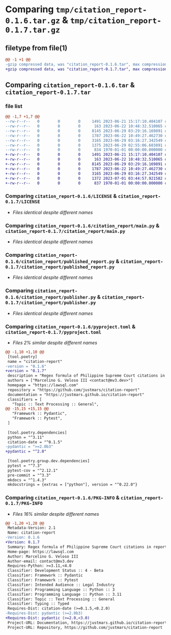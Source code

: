 # Comparing `tmp/citation_report-0.1.6.tar.gz` & `tmp/citation_report-0.1.7.tar.gz`

## filetype from file(1)

```diff
@@ -1 +1 @@
-gzip compressed data, was "citation_report-0.1.6.tar", max compression
+gzip compressed data, was "citation_report-0.1.7.tar", max compression
```

## Comparing `citation_report-0.1.6.tar` & `citation_report-0.1.7.tar`

### file list

```diff
@@ -1,7 +1,7 @@
--rw-r--r--   0        0        0     1491 2023-06-21 15:17:10.404107 citation_report-0.1.6/LICENSE
--rw-r--r--   0        0        0      163 2023-06-22 10:48:32.510065 citation_report-0.1.6/citation_report/__init__.py
--rw-r--r--   0        0        0     8145 2023-06-29 03:29:16.169891 citation_report-0.1.6/citation_report/main.py
--rw-r--r--   0        0        0     1787 2023-06-22 10:49:27.462730 citation_report-0.1.6/citation_report/published_report.py
--rw-r--r--   0        0        0     3165 2023-06-29 03:16:27.342549 citation_report-0.1.6/citation_report/publisher.py
--rw-r--r--   0        0        0     1375 2023-06-29 02:55:06.603891 citation_report-0.1.6/pyproject.toml
--rw-r--r--   0        0        0      834 1970-01-01 00:00:00.000000 citation_report-0.1.6/PKG-INFO
+-rw-r--r--   0        0        0     1491 2023-06-21 15:17:10.404107 citation_report-0.1.7/LICENSE
+-rw-r--r--   0        0        0      163 2023-06-22 10:48:32.510065 citation_report-0.1.7/citation_report/__init__.py
+-rw-r--r--   0        0        0     8145 2023-06-29 03:29:16.169891 citation_report-0.1.7/citation_report/main.py
+-rw-r--r--   0        0        0     1787 2023-06-22 10:49:27.462730 citation_report-0.1.7/citation_report/published_report.py
+-rw-r--r--   0        0        0     3165 2023-06-29 03:16:27.342549 citation_report-0.1.7/citation_report/publisher.py
+-rw-r--r--   0        0        0     1372 2023-07-01 03:44:57.921582 citation_report-0.1.7/pyproject.toml
+-rw-r--r--   0        0        0      837 1970-01-01 00:00:00.000000 citation_report-0.1.7/PKG-INFO
```

### Comparing `citation_report-0.1.6/LICENSE` & `citation_report-0.1.7/LICENSE`

 * *Files identical despite different names*

### Comparing `citation_report-0.1.6/citation_report/main.py` & `citation_report-0.1.7/citation_report/main.py`

 * *Files identical despite different names*

### Comparing `citation_report-0.1.6/citation_report/published_report.py` & `citation_report-0.1.7/citation_report/published_report.py`

 * *Files identical despite different names*

### Comparing `citation_report-0.1.6/citation_report/publisher.py` & `citation_report-0.1.7/citation_report/publisher.py`

 * *Files identical despite different names*

### Comparing `citation_report-0.1.6/pyproject.toml` & `citation_report-0.1.7/pyproject.toml`

 * *Files 2% similar despite different names*

```diff
@@ -1,10 +1,10 @@
 [tool.poetry]
 name = "citation-report"
-version = "0.1.6"
+version = "0.1.7"
 description = "Regex formula of Philippine Supreme Court citations in report format, i.e. SCRA, PHIL, OFFG."
 authors = ["Marcelino G. Veloso III <contact@mv3.dev>"]
 homepage = "https://lawsql.com"
 repository = "https://github.com/justmars/citation-report"
 documentation = "https://justmars.github.io/citation-report"
 classifiers = [
   "Topic :: Text Processing :: General",
@@ -15,15 +15,15 @@
   "Framework :: Pydantic",
   "Framework :: Pytest",
 ]
 
 [tool.poetry.dependencies]
 python = "^3.11"
 citation-date = "^0.1.5"
-pydantic = ">=2.0b3"
+pydantic = "^2.0"
 
 [tool.poetry.group.dev.dependencies]
 pytest = "^7.3"
 pytest-cov = "^2.12.1"
 pre-commit = "^3.3"
 mkdocs = "^1.4.3"
 mkdocstrings = {extras = ["python"], version = "^0.22.0"}
```

### Comparing `citation_report-0.1.6/PKG-INFO` & `citation_report-0.1.7/PKG-INFO`

 * *Files 16% similar despite different names*

```diff
@@ -1,20 +1,20 @@
 Metadata-Version: 2.1
 Name: citation-report
-Version: 0.1.6
+Version: 0.1.7
 Summary: Regex formula of Philippine Supreme Court citations in report format, i.e. SCRA, PHIL, OFFG.
 Home-page: https://lawsql.com
 Author: Marcelino G. Veloso III
 Author-email: contact@mv3.dev
 Requires-Python: >=3.11,<4.0
 Classifier: Development Status :: 4 - Beta
 Classifier: Framework :: Pydantic
 Classifier: Framework :: Pytest
 Classifier: Intended Audience :: Legal Industry
 Classifier: Programming Language :: Python :: 3
 Classifier: Programming Language :: Python :: 3.11
 Classifier: Topic :: Text Processing :: General
 Classifier: Typing :: Typed
 Requires-Dist: citation-date (>=0.1.5,<0.2.0)
-Requires-Dist: pydantic (>=2.0b3)
+Requires-Dist: pydantic (>=2.0,<3.0)
 Project-URL: Documentation, https://justmars.github.io/citation-report
 Project-URL: Repository, https://github.com/justmars/citation-report
```


